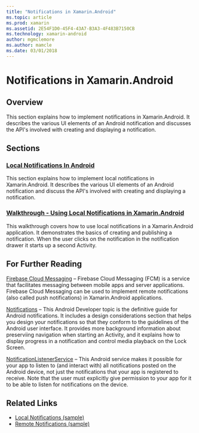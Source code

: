 ```yaml
---
title: "Notifications in Xamarin.Android"
ms.topic: article
ms.prod: xamarin
ms.assetid: 2E54F1D0-45F4-43A7-B3A3-4F483B7150CB
ms.technology: xamarin-android
author: mgmclemore
ms.author: mamcle
ms.date: 03/01/2018
---
```


# Notifications in Xamarin.Android


## Overview

This section explains how to implement notifications in
Xamarin.Android. It describes the various UI elements of an Android
notification and discusses the API's involved with creating and
displaying a notification.


## Sections

### [Local Notifications In Android](local-notifications.md)

This section explains how to implement local notifications in 
Xamarin.Android. It describes the various UI elements of an Android 
notification and discuss the API's involved with creating and 
displaying a notification. 

### [Walkthrough - Using Local Notifications in Xamarin.Android](local-notifications-walkthrough.md)  
 
This walkthrough covers how to use local notifications in a 
Xamarin.Android application. It demonstrates the basics of creating and 
publishing a notification. When the user clicks on the notification in 
the notification drawer it starts up a second Activity. 


## For Further Reading

[Firebase Cloud Messaging](~/android/data-cloud/google-messaging/firebase-cloud-messaging.md)
 &ndash; Firebase Cloud Messaging (FCM) is a service that facilitates
 messaging between mobile apps and server applications. Firebase Cloud
 Messaging can be used to implement remote notifications (also called
 push notifications) in Xamarin.Android applications.

[Notifications](http://developer.android.com/guide/topics/ui/notifiers/notifications.html) 
 &ndash; This Android Developer topic is the definitive guide for 
 Android notifications. It includes a design considerations section 
 that helps you design your notifications so that they conform to the 
 guidelines of the Android user interface. It provides more background 
 information about preserviing navigation when starting an Activity, 
 and it explains how to display progress in a notification and control 
 media playback on the Lock Screen. 

[NotificationListenerService](https://developer.xamarin.com/api/type/Android.Service.Notification.NotificationListenerService/) 
 &ndash; This Android service makes it possible for your app to listen 
 to (and interact with) all notifications posted on the Android device, 
 not just the notifications that your app is registered to receive. 
 Note that the user must explicitly give permission to your app for it 
 to be able to listen for notifications on the device.





## Related Links

- [Local Notifications (sample)](https://developer.xamarin.com/samples/monodroid/LocalNotifications/)
- [Remote Notifications (sample)](https://developer.xamarin.com/samples/monodroid/RemoteNotifications/)
